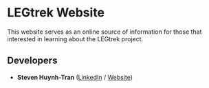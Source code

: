 # LEGtrek Website
This website serves as an online source of information for those that interested in learning about the LEGtrek project.

## Developers
* **Steven Huynh-Tran** ([LinkedIn](https://www.linkedin.com/in/stevenht) / [Website](https://www.stevenhtran.com))
